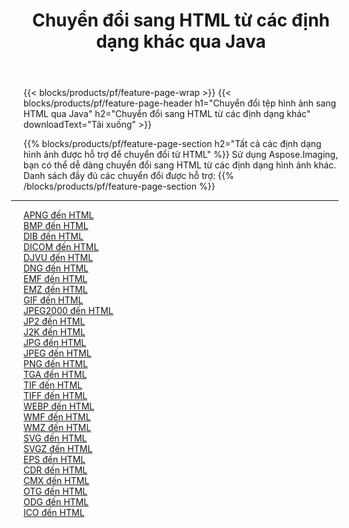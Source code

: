 ﻿---
title: Chuyển đổi sang HTML từ các định dạng khác qua Java 
weight: 3920
url: /vi/java/conversion/to/html 
lang: vi
langdirlevel: 2
locales: zh-hans,ja,it,ru,de,es,fr,nl,id,lt,pl,pt,vi,tr,ko,zh-hant,ar,hi,th,sv,cs,uk,he
description: Sử dụng Aspose.Imaging, bạn có thể dễ dàng chuyển đổi sang HTML từ các định dạng khác
---

{{< blocks/products/pf/feature-page-wrap >}}
{{< blocks/products/pf/feature-page-header h1="Chuyển đổi tệp hình ảnh sang HTML qua Java" h2="Chuyển đổi sang HTML từ các định dạng khác" downloadText="Tải xuống" >}}


{{% blocks/products/pf/feature-page-section  h2="Tất cả các định dạng hình ảnh được hỗ trợ để chuyển đổi từ HTML" %}}
Sử dụng Aspose.Imaging, bạn có thể dễ dàng chuyển đổi sang HTML từ các định dạng hình ảnh khác.
<br/>
Danh sách đầy đủ các chuyển đổi được hỗ trợ:
{{% /blocks/products/pf/feature-page-section %}}
<div class="container-fluid productfamilypage bg-gray">
    <div class="convertypes bg-gray agp-content section">
        <div class="container">
		<hr style="margin-left:-20px;"/>
		<div class="row other-converters">
		    <div class='col-md-2 other-converter remove-lp remove-rp'><a href="/imaging/vi/java/conversion/apng-to-html" >APNG đến HTML</a></div>
<div class='col-md-2 other-converter remove-lp remove-rp'><a href="/imaging/vi/java/conversion/bmp-to-html" >BMP đến HTML</a></div>
<div class='col-md-2 other-converter remove-lp remove-rp'><a href="/imaging/vi/java/conversion/dib-to-html" >DIB đến HTML</a></div>
<div class='col-md-2 other-converter remove-lp remove-rp'><a href="/imaging/vi/java/conversion/dicom-to-html" >DICOM đến HTML</a></div>
<div class='col-md-2 other-converter remove-lp remove-rp'><a href="/imaging/vi/java/conversion/djvu-to-html" >DJVU đến HTML</a></div>
<div class='col-md-2 other-converter remove-lp remove-rp'><a href="/imaging/vi/java/conversion/dng-to-html" >DNG đến HTML</a></div>
<div class='col-md-2 other-converter remove-lp remove-rp'><a href="/imaging/vi/java/conversion/emf-to-html" >EMF đến HTML</a></div>
<div class='col-md-2 other-converter remove-lp remove-rp'><a href="/imaging/vi/java/conversion/emz-to-html" >EMZ đến HTML</a></div>
<div class='col-md-2 other-converter remove-lp remove-rp'><a href="/imaging/vi/java/conversion/gif-to-html" >GIF đến HTML</a></div>
<div class='col-md-2 other-converter remove-lp remove-rp'><a href="/imaging/vi/java/conversion/jpeg2000-to-html" >JPEG2000 đến HTML</a></div>
<div class='col-md-2 other-converter remove-lp remove-rp'><a href="/imaging/vi/java/conversion/jp2-to-html" >JP2 đến HTML</a></div>
<div class='col-md-2 other-converter remove-lp remove-rp'><a href="/imaging/vi/java/conversion/j2k-to-html" >J2K đến HTML</a></div>
<div class='col-md-2 other-converter remove-lp remove-rp'><a href="/imaging/vi/java/conversion/jpg-to-html" >JPG đến HTML</a></div>
<div class='col-md-2 other-converter remove-lp remove-rp'><a href="/imaging/vi/java/conversion/jpeg-to-html" >JPEG đến HTML</a></div>
<div class='col-md-2 other-converter remove-lp remove-rp'><a href="/imaging/vi/java/conversion/png-to-html" >PNG đến HTML</a></div>
<div class='col-md-2 other-converter remove-lp remove-rp'><a href="/imaging/vi/java/conversion/tga-to-html" >TGA đến HTML</a></div>
<div class='col-md-2 other-converter remove-lp remove-rp'><a href="/imaging/vi/java/conversion/tif-to-html" >TIF đến HTML</a></div>
<div class='col-md-2 other-converter remove-lp remove-rp'><a href="/imaging/vi/java/conversion/tiff-to-html" >TIFF đến HTML</a></div>
<div class='col-md-2 other-converter remove-lp remove-rp'><a href="/imaging/vi/java/conversion/webp-to-html" >WEBP đến HTML</a></div>
<div class='col-md-2 other-converter remove-lp remove-rp'><a href="/imaging/vi/java/conversion/wmf-to-html" >WMF đến HTML</a></div>
<div class='col-md-2 other-converter remove-lp remove-rp'><a href="/imaging/vi/java/conversion/wmz-to-html" >WMZ đến HTML</a></div>
<div class='col-md-2 other-converter remove-lp remove-rp'><a href="/imaging/vi/java/conversion/svg-to-html" >SVG đến HTML</a></div>
<div class='col-md-2 other-converter remove-lp remove-rp'><a href="/imaging/vi/java/conversion/svgz-to-html" >SVGZ đến HTML</a></div>
<div class='col-md-2 other-converter remove-lp remove-rp'><a href="/imaging/vi/java/conversion/eps-to-html" >EPS đến HTML</a></div>
<div class='col-md-2 other-converter remove-lp remove-rp'><a href="/imaging/vi/java/conversion/cdr-to-html" >CDR đến HTML</a></div>
<div class='col-md-2 other-converter remove-lp remove-rp'><a href="/imaging/vi/java/conversion/cmx-to-html" >CMX đến HTML</a></div>
<div class='col-md-2 other-converter remove-lp remove-rp'><a href="/imaging/vi/java/conversion/otg-to-html" >OTG đến HTML</a></div>
<div class='col-md-2 other-converter remove-lp remove-rp'><a href="/imaging/vi/java/conversion/odg-to-html" >ODG đến HTML</a></div>
<div class='col-md-2 other-converter remove-lp remove-rp'><a href="/imaging/vi/java/conversion/ico-to-html" >ICO đến HTML</a></div>
                </div>
        </div>
    </div>
</div>
<br/>

